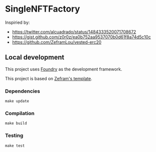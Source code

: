 # SingleNFTFactory

Inspiried by:
 - https://twitter.com/alcuadrado/status/1484333520071708672
 - https://gist.github.com/z0r0z/ea0b752aa9537070b0d61f8a74d5c10c
 - https://github.com/ZeframLou/vested-erc20

## Local development

This project uses [Foundry](https://github.com/gakonst/foundry) as the development framework.

This project is based on [Zefram's template](https://github.com/ZeframLou/foundry-template).

### Dependencies

```
make update
```

### Compilation

```
make build
```

### Testing

```
make test
```
